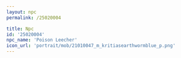 ```yaml
---
layout: npc
permalink: /25020004

title: Npc
id: '25020004'
npc_name: 'Poison Leecher'
icon_url: 'portrait/mob/21010047_m_kritiasearthwormblue_p.png'
---
```

